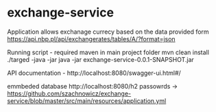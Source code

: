 # exchange-service
Application allows exchanage currecy based on the data provided form https://api.nbp.pl/api/exchangerates/tables/A/?format=json

Running script - required maven 
in main project folder 
mvn clean install 
./targed -java -jar java -jar exchange-service-0.0.1-SNAPSHOT.jar 


API documentation - http://localhost:8080/swagger-ui.html#/

emmbeded database http://localhost:8080/h2 passowrds -> https://github.com/szachnowicz/exchange-service/blob/master/src/main/resources/application.yml

